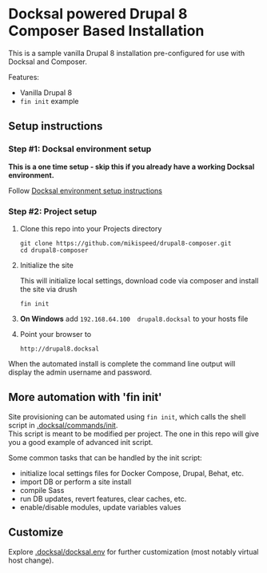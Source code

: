 # Docksal powered Drupal 8 Composer Based Installation

This is a sample vanilla Drupal 8 installation pre-configured for use with Docksal and Composer.  

Features:

- Vanilla Drupal 8
- `fin init` example

## Setup instructions

### Step #1: Docksal environment setup

**This is a one time setup - skip this if you already have a working Docksal environment.**  

Follow [Docksal environment setup instructions](http://docksal.readthedocs.io/en/master/getting-started/env-setup)

### Step #2: Project setup

1. Clone this repo into your Projects directory

    ```
    git clone https://github.com/mikispeed/drupal8-composer.git
    cd drupal8-composer
    ```

2. Initialize the site

    This will initialize local settings, download code via composer and install the site via drush

    ```
    fin init
    ```

3. **On Windows** add `192.168.64.100  drupal8.docksal` to your hosts file

4. Point your browser to

    ```
    http://drupal8.docksal
    ```

When the automated install is complete the command line output will display the admin username and password.

## More automation with 'fin init'

Site provisioning can be automated using `fin init`, which calls the shell script in [.docksal/commands/init](.docksal/commands/init).  
This script is meant to be modified per project. The one in this repo will give you a good example of advanced init script.

Some common tasks that can be handled by the init script:

- initialize local settings files for Docker Compose, Drupal, Behat, etc.
- import DB or perform a site install
- compile Sass
- run DB updates, revert features, clear caches, etc.
- enable/disable modules, update variables values

## Customize
Explore [.docksal/docksal.env](.docksal/docksal.env) for further customization (most notably virtual host change).